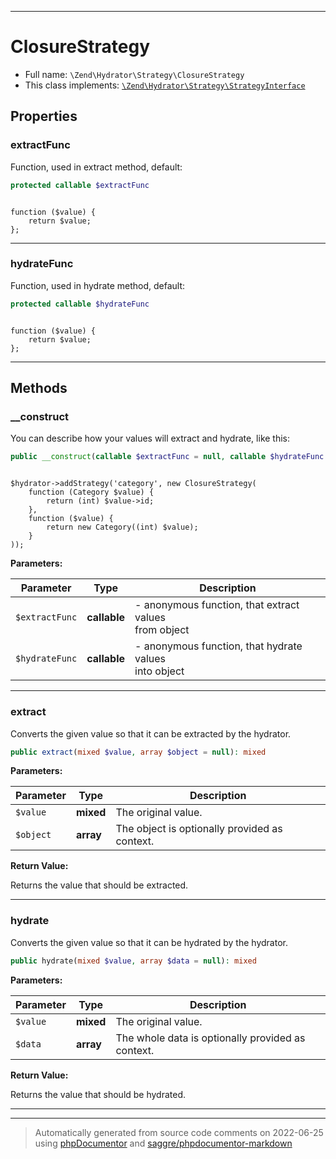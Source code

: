 ***

# ClosureStrategy





* Full name: `\Zend\Hydrator\Strategy\ClosureStrategy`
* This class implements:
[`\Zend\Hydrator\Strategy\StrategyInterface`](./StrategyInterface.md)



## Properties


### extractFunc

Function, used in extract method, default:

```php
protected callable $extractFunc
```

<code>
function ($value) {
    return $value;
};
</code>




***

### hydrateFunc

Function, used in hydrate method, default:

```php
protected callable $hydrateFunc
```

<code>
function ($value) {
    return $value;
};
</code>




***

## Methods


### __construct

You can describe how your values will extract and hydrate, like this:

```php
public __construct(callable $extractFunc = null, callable $hydrateFunc = null): mixed
```

<code>
$hydrator->addStrategy('category', new ClosureStrategy(
    function (Category $value) {
        return (int) $value->id;
    },
    function ($value) {
        return new Category((int) $value);
    }
));
</code>






**Parameters:**

| Parameter | Type | Description |
|-----------|------|-------------|
| `$extractFunc` | **callable** | - anonymous function, that extract values<br />from object |
| `$hydrateFunc` | **callable** | - anonymous function, that hydrate values<br />into object |




***

### extract

Converts the given value so that it can be extracted by the hydrator.

```php
public extract(mixed $value, array $object = null): mixed
```








**Parameters:**

| Parameter | Type | Description |
|-----------|------|-------------|
| `$value` | **mixed** | The original value. |
| `$object` | **array** | The object is optionally provided as context. |


**Return Value:**

Returns the value that should be extracted.



***

### hydrate

Converts the given value so that it can be hydrated by the hydrator.

```php
public hydrate(mixed $value, array $data = null): mixed
```








**Parameters:**

| Parameter | Type | Description |
|-----------|------|-------------|
| `$value` | **mixed** | The original value. |
| `$data` | **array** | The whole data is optionally provided as context. |


**Return Value:**

Returns the value that should be hydrated.



***


***
> Automatically generated from source code comments on 2022-06-25 using [phpDocumentor](http://www.phpdoc.org/) and [saggre/phpdocumentor-markdown](https://github.com/Saggre/phpDocumentor-markdown)
